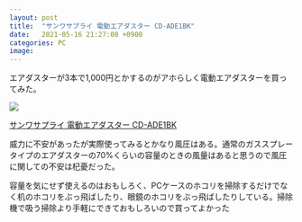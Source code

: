 ```yaml
---
layout: post
title:  "サンワサプライ 電動エアダスター CD-ADE1BK"
date:   2021-05-16 21:27:00 +0900
categories: PC
image: 
---
```

エアダスターが3本で1,000円とかするのがアホらしく電動エアダスターを買ってみた。


<p><a href="https://www.amazon.co.jp/dp/B083TW2H7S?&linkCode=li2&tag=peipeipe-22&linkId=8f7298596d6544f1aba10b0b11d96b45&language=ja_JP&ref_=as_li_ss_il" target="_blank" rel="nofollow"><img border="0" src="//ws-fe.amazon-adsystem.com/widgets/q?_encoding=UTF8&ASIN=B083TW2H7S&Format= _SL250_&ID=AsinImage&MarketPlace=JP&ServiceVersion=20070822&WS=1&tag=peipeipe-22&language=ja_JP" ></a><img src="https://ir-jp.amazon-adsystem.com/e/ir?t=peipeipe-22&language=ja_JP&l=li2&o=9&a=B083TW2H7S" width="1" height="1" border="0" alt="" style="border:none !important; margin:0px !important;" /></p> <p><a href="https://www.amazon.co.jp/dp/B083TW2H7S?&linkCode=li2&tag=peipeipe-22&linkId=8f7298596d6544f1aba10b0b11d96b45&language=ja_JP&ref_=as_li_ss_il" target="_blank" rel="nofollow">サンワサプライ 電動エアダスター CD-ADE1BK</a></p>
威力に不安があったが実際使ってみるとかなり風圧はある。通常のガススプレータイプのエアダスターの70%くらいの容量のときの風量はあると思うので風圧に関しての不安は杞憂だった。


容量を気にせず使えるのはおもしろく、PCケースのホコリを掃除するだけでなく机のホコリをぶっ飛ばしたり、眼鏡のホコリをぶっ飛ばしたりしている。掃除機で吸う掃除より手軽にできておもしろいので買ってよかった